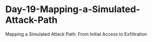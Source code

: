 # Day-19-Mapping-a-Simulated-Attack-Path
Mapping a Simulated Attack Path: From Initial Access to Exfiltration
